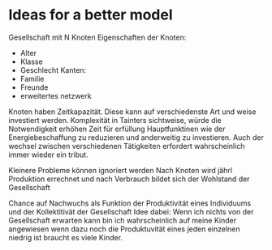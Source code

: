 # Ideas for a better model

Gesellschaft mit N Knoten
Eigenschaften der Knoten:
- Alter
- Klasse
- Geschlecht
Kanten:
- Familie
- Freunde
- erweitertes netzwerk

Knoten haben Zeitkapazität. Diese kann auf verschiedenste Art und weise investiert werden. Komplexität in Tainters sichtweise, würde die Notwendigkeit erhöhen Zeit für erfüllung Hauptfunktinen wie der Energiebeschaffung zu reduzieren und anderweitig zu investieren. Auch der wechsel zwischen verschiedenen Tätigkeiten erfordert wahrscheinlich immer wieder ein tribut.

Kleinere Probleme können ignoriert werden
Nach Knoten wird jährl Produktion errechnet und nach Verbrauch bildet sich der Wohlstand der Gesellschaft

Chance auf Nachwuchs als Funktion der Produktivität eines Individuums und der Kollektitivät der Gesellschaft
Idee dabei: Wenn ich nichts von der Gesellschaft erwarten kann bin ich wahrscheinlich auf meine Kinder angewiesen wenn dazu noch die Produktuvität eines jeden einzelnen niedrig ist braucht es viele Kinder.
